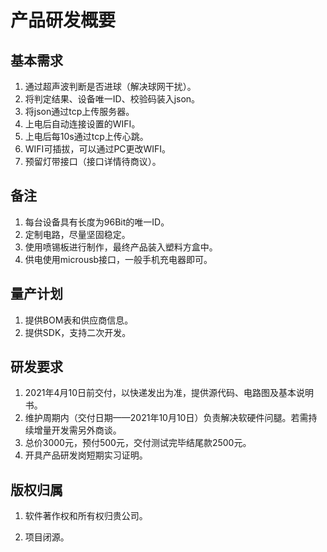 # 产品研发概要

## 基本需求

1. 通过超声波判断是否进球（解决球网干扰）。
2. 将判定结果、设备唯一ID、校验码装入json。
3. 将json通过tcp上传服务器。
4. 上电后自动连接设置的WIFI。
5. 上电后每10s通过tcp上传心跳。
6. WIFI可插拔，可以通过PC更改WIFI。
7. 预留灯带接口（接口详情待商议）。

## 备注

1. 每台设备具有长度为96Bit的唯一ID。
2. 定制电路，尽量坚固稳定。
3. 使用喷锡板进行制作，最终产品装入塑料方盒中。
4. 供电使用microusb接口，一般手机充电器即可。

## 量产计划

1. 提供BOM表和供应商信息。
2. 提供SDK，支持二次开发。

## 研发要求

1. 2021年4月10日前交付，以快递发出为准，提供源代码、电路图及基本说明书。
2. 维护周期内（交付日期——2021年10月10日）负责解决软硬件问腿。若需持续增量开发需另外商谈。
3. 总价3000元，预付500元，交付测试完毕结尾款2500元。
4. 开具产品研发岗短期实习证明。

## 版权归属

1. 软件著作权和所有权归贵公司。

2. 项目闭源。


